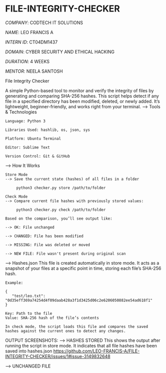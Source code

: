 # FILE-INTEGRITY-CHECKER

 *COMPANY*: CODTECH IT SOLUTIONS

 *NAME*: LEO FRANCIS A

 *INTERN ID*: CT04DM1437 

 *DOMAIN*: CYBER SECURITY AND ETHICAL HACKING

 *DURATION*: 4 WEEKS

 *MENTOR*: NEELA SANTOSH


File Integrity Checker

A simple Python-based tool to monitor and verify the integrity of files by generating and comparing SHA-256 hashes. This script helps detect if any file in a specified directory has been modified, deleted, or newly added. It’s lightweight, beginner-friendly, and works right from your terminal.
--> Tools & Technologies

    Language: Python 3

    Libraries Used: hashlib, os, json, sys

    Platform: Ubuntu Terminal

    Editor: Sublime Text

    Version Control: Git & GitHub

--> How It Works

    Store Mode
    --> Save the current state (hashes) of all files in a folder
         
         python3 checker.py store /path/to/folder

    Check Mode
    --> Compare current file hashes with previously stored values:

         python3 checker.py check /path/to/folder

    Based on the comparison, you’ll see output like:

    --> OK: File unchanged

    --> CHANGED: File has been modified

    --> MISSING: File was deleted or moved

    --> NEW FILE: File wasn't present during original scan

--> Hashes.json
    This file is created automatically in store mode. It acts as a snapshot of your files at a specific point in time, storing each file’s SHA-256 hash.

    Example:

    {
       "test/leo.txt": "0d35eff369a74254d4f09daab428a3f1d3425d06c2e6206050882ee54ad618f1"
    }

    Key: Path to the file
    Value: SHA-256 hash of the file’s contents

    In check mode, the script loads this file and compares the saved hashes against the current ones to detect any changes.

OUTPUT SCREENSHOTS:
--> HASHES STORED
    This shows the output after running the script in store mode. It indicates that all file hashes have been saved into hashes.json
    https://github.com/LEO-FRANCIS-A/FILE-INTEGRITY-CHECKER/issues/1#issue-3149832648

--> UNCHANGED FILE
    
